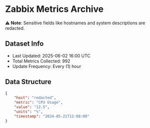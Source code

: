 # Zabbix Metrics Archive

⚠️ **Note**: Sensitive fields like hostnames and system descriptions are redacted.

## Dataset Info
- Last Updated: 2025-06-02 16:00 UTC
- Total Metrics Collected: 992
- Update Frequency: Every (1) hour

## Data Structure
```json
{
    "host": "redacted",
    "metric": "CPU Usage",
    "value": "12.5",
    "units": "%",
    "timestamp": "2024-05-21T12:00:00"
}
```
